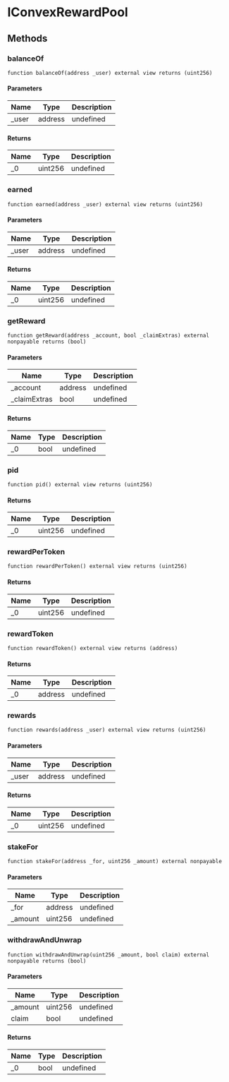 # IConvexRewardPool









## Methods

### balanceOf

```solidity
function balanceOf(address _user) external view returns (uint256)
```





#### Parameters

| Name | Type | Description |
|---|---|---|
| _user | address | undefined |

#### Returns

| Name | Type | Description |
|---|---|---|
| _0 | uint256 | undefined |

### earned

```solidity
function earned(address _user) external view returns (uint256)
```





#### Parameters

| Name | Type | Description |
|---|---|---|
| _user | address | undefined |

#### Returns

| Name | Type | Description |
|---|---|---|
| _0 | uint256 | undefined |

### getReward

```solidity
function getReward(address _account, bool _claimExtras) external nonpayable returns (bool)
```





#### Parameters

| Name | Type | Description |
|---|---|---|
| _account | address | undefined |
| _claimExtras | bool | undefined |

#### Returns

| Name | Type | Description |
|---|---|---|
| _0 | bool | undefined |

### pid

```solidity
function pid() external view returns (uint256)
```






#### Returns

| Name | Type | Description |
|---|---|---|
| _0 | uint256 | undefined |

### rewardPerToken

```solidity
function rewardPerToken() external view returns (uint256)
```






#### Returns

| Name | Type | Description |
|---|---|---|
| _0 | uint256 | undefined |

### rewardToken

```solidity
function rewardToken() external view returns (address)
```






#### Returns

| Name | Type | Description |
|---|---|---|
| _0 | address | undefined |

### rewards

```solidity
function rewards(address _user) external view returns (uint256)
```





#### Parameters

| Name | Type | Description |
|---|---|---|
| _user | address | undefined |

#### Returns

| Name | Type | Description |
|---|---|---|
| _0 | uint256 | undefined |

### stakeFor

```solidity
function stakeFor(address _for, uint256 _amount) external nonpayable
```





#### Parameters

| Name | Type | Description |
|---|---|---|
| _for | address | undefined |
| _amount | uint256 | undefined |

### withdrawAndUnwrap

```solidity
function withdrawAndUnwrap(uint256 _amount, bool claim) external nonpayable returns (bool)
```





#### Parameters

| Name | Type | Description |
|---|---|---|
| _amount | uint256 | undefined |
| claim | bool | undefined |

#### Returns

| Name | Type | Description |
|---|---|---|
| _0 | bool | undefined |




